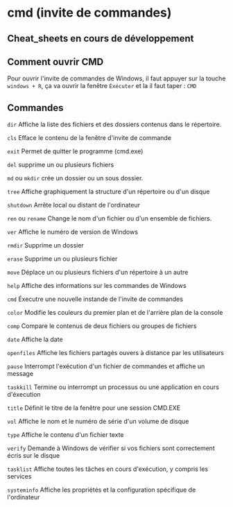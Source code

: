 # cmd (invite de commandes)

##  Cheat_sheets en cours de développement 

## Comment ouvrir CMD 

Pour ouvrir l'invite de commandes de Windows, il faut appuyer sur la touche `windows + R`, ça va ouvrir la fenêtre
`Éxécuter` et la il faut taper : `CMD`

## Commandes 

`dir` Affiche la liste des fichiers et des dossiers contenus dans le répertoire.

`cls` Efface le contenu de la fenêtre d'invite de commande

`exit` Permet de quitter le programme (cmd.exe)

`del` supprime un ou plusieurs fichiers

`md` ou `mkdir` crée un dossier ou un sous dossier.

`tree` Affiche graphiquement la structure d'un répertoire ou d'un disque

`shutdown` Arrête local ou distant de l'ordinateur

`ren` ou `rename` Change le nom d'un fichier ou d'un ensemble de fichiers.

`ver` Affiche le numéro de version de Windows

`rmdir` Supprime un dossier 

`erase` Supprime un ou plusieurs fichier

`move` Déplace un ou plusieurs fichiers d'un répertoire à un autre

`help` Affiche des informations sur les commandes de Windows

`cmd` Éxecutre une nouvelle instande de l'invite de commandes

`color` Modifie les couleurs du premier plan et de l'arrière plan de la console

`comp` Compare le contenus de deux fichiers ou groupes de fichiers

`date` Affiche la date

`openfiles` Affiche les fichiers partagés ouvers à distance par les utilisateurs

`pause` Interrompt l'exécution d'un fichier de commandes et affiche un message 

`taskkill` Termine ou interrompt un processus ou une application en cours d'éxecution

`title` Définit le titre de la fenêtre pour une session CMD.EXE

`vol` Affiche le nom et le numéro de série d'un volume de disque

`type` Affiche le contenu d'un fichier texte

`verify` Demande à Windows de vérifier si vos fichiers sont correctement écris sur le disque

`tasklist` Affiche toutes les tâches en cours d'exécution, y compris les services

`systeminfo` Affiche les propriétés et la configuration spécifique de l'ordinateur